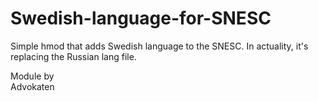 # Swedish-language-for-SNESC

Simple hmod that adds Swedish language to the SNESC. In actuality, it's replacing the Russian lang file.

Module by<br>
Advokaten
